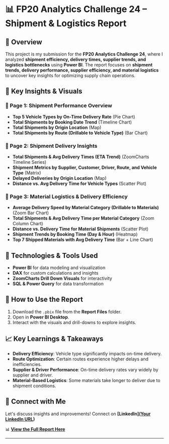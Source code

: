 # **📊 FP20 Analytics Challenge 24 – Shipment & Logistics Report**  

## 🚛 Overview  
This project is my submission for the **FP20 Analytics Challenge 24**, where I analyzed **shipment efficiency, delivery times, supplier trends, and logistics bottlenecks** using **Power BI**. The report focuses on **shipment trends, delivery performance, supplier efficiency, and material logistics** to uncover key insights for optimizing supply chain operations.  

## 📌 **Key Insights & Visuals**  

### **📍 Page 1: Shipment Performance Overview**  
- **Top 5 Vehicle Types by On-Time Delivery Rate** (Pie Chart)  
- **Total Shipments by Booking Date Trend** (Timeline Chart)  
- **Total Shipments by Origin Location** (Map)  
- **Total Shipments by Route (Drillable to Vehicle Type)** (Bar Chart)  

### **📍 Page 2: Shipment Delivery Insights**  
- **Total Shipments & Avg Delivery Times (ETA Trend)** (ZoomCharts Timeline Series)  
- **Shipment Metrics by Supplier, Customer, Driver, Route, and Vehicle Type** (Matrix)  
- **Delayed Deliveries by Origin Location** (Map)  
- **Distance vs. Avg Delivery Time for Vehicle Types** (Scatter Plot)  

### **📍 Page 3: Material Logistics & Delivery Efficiency**  
- **Average Delivery Speed by Material Category (Drillable to Materials)** (Zoom Bar Chart)  
- **Total Shipments & Avg Delivery Time per Material Category** (Zoom Column Chart)  
- **Distance vs. Delivery Time for Material Shipments** (Scatter Plot)  
- **Shipment Trends by Booking Time (Day & Hour)** (Heatmap)  
- **Top 7 Shipped Materials with Avg Delivery Time** (Bar + Line Chart)  

## 🔧 **Technologies & Tools Used**  
- **Power BI** for data modeling and visualization  
- **DAX** for custom calculations and insights  
- **ZoomCharts Drill Down Visuals** for interactivity  
- **SQL & Power Query** for data transformation  

## 🚀 **How to Use the Report**  
1. Download the `.pbix` file from the **Report Files** folder.  
2. Open in **Power BI Desktop**.  
3. Interact with the visuals and drill-downs to explore insights.  

## 📈 **Key Learnings & Takeaways**  
- **Delivery Efficiency**: Vehicle type significantly impacts on-time delivery.  
- **Route Optimization**: Certain routes experience higher delays and inefficiencies.  
- **Supplier & Driver Performance**: On-time delivery rates vary widely by supplier and driver.  
- **Material-Based Logistics**: Some materials take longer to deliver due to shipment conditions.  

## 🔗 **Connect with Me**  
Let's discuss insights and improvements! Connect on **[LinkedIn]([Your LinkedIn URL](https://www.linkedin.com/in/emmanuel-idowu-analyst/))**

📊 **[View the Full Report Here](https://app.powerbi.com/view?r=eyJrIjoiMGIxMWU0OGYtOGYzNC00N2ViLWExZTMtZGE4NTcwZGE5YWFiIiwidCI6IjQ2NTRiNmYxLTBlNDctNDU3OS1hOGExLTAyZmU5ZDk0M2M3YiIsImMiOjl9)**  

---
